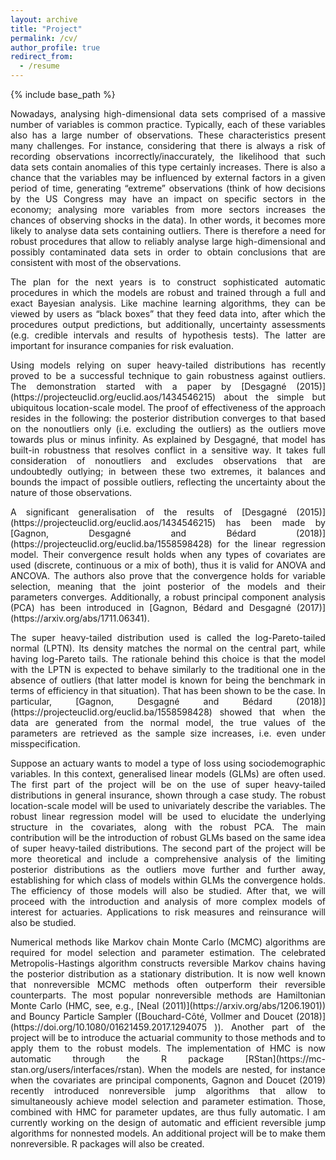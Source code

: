 ```yaml
---
layout: archive
title: "Project"
permalink: /cv/
author_profile: true
redirect_from:
  - /resume
---
```


{% include base_path %}

<p align="justify">
Nowadays, analysing high-dimensional data sets comprised of a massive number of variables is common practice. Typically, each of these variables also has a large number of observations. These characteristics present many challenges. For instance, considering that there is always a risk of recording observations incorrectly/inaccurately, the likelihood that such data sets contain anomalies of this type certainly increases. There is also a chance that the variables may be influenced by external factors in a given period of time, generating “extreme” observations (think of how decisions by the US Congress may have an impact on specific sectors in the economy; analysing more variables from more sectors increases the chances of observing shocks in the data). In other words, it becomes more likely to analyse data sets containing outliers. There is therefore a need for robust procedures that allow to reliably analyse large high-dimensional and possibly contaminated data sets in order to obtain conclusions that are consistent with most of the observations.  
</p>
<p align="justify">
The plan for the next years is to construct sophisticated automatic procedures in which the models are robust and trained through a full and exact Bayesian analysis. Like machine learning algorithms, they can be viewed by users as “black boxes” that they feed data into, after which the procedures output predictions, but additionally, uncertainty assessments (e.g. credible intervals and results of hypothesis tests). The latter are important for insurance companies for risk evaluation. 
</p>
<p align="justify">
Using models relying on super heavy-tailed distributions has recently proved to be a successful technique to gain robustness against outliers. The demonstration started with a paper by [Desgagné (2015)](https://projecteuclid.org/euclid.aos/1434546215) about the simple but ubiquitous location-scale model. The proof of effectiveness of the approach resides in the following: the posterior distribution converges to that based on the nonoutliers only (i.e. excluding the outliers) as the outliers move towards plus or minus infinity. As explained by Desgagné, that model has built-in robustness that resolves conflict in a sensitive way. It takes full consideration of nonoutliers and excludes observations that are undoubtedly outlying; in between these two extremes, it balances and bounds the impact of possible outliers, reflecting the uncertainty about the nature of those observations. 
</p>
<p align="justify">
A significant generalisation of the results of [Desgagné (2015)](https://projecteuclid.org/euclid.aos/1434546215) has been made by [Gagnon, Desgagné and Bédard (2018)](https://projecteuclid.org/euclid.ba/1558598428) for the linear regression model. Their convergence result holds when any types of covariates are used (discrete, continuous or a mix of both), thus it is valid for ANOVA and ANCOVA. The authors also prove that the convergence holds for variable selection, meaning that the joint posterior of the models and their parameters converges. Additionally, a robust principal component analysis (PCA) has been introduced in [Gagnon, Bédard and Desgagné (2017)](https://arxiv.org/abs/1711.06341). 
</p>
<p align="justify">
The super heavy-tailed distribution used is called the log-Pareto-tailed normal (LPTN). Its density matches the normal on the central part, while having log-Pareto tails. The rationale behind this choice is that the model with the LPTN is expected to behave similarly to the traditional one in the absence of outliers (that latter model is known for being the benchmark in terms of efficiency in that situation). That has been shown to be the case. In particular, [Gagnon, Desgagné and Bédard (2018)](https://projecteuclid.org/euclid.ba/1558598428) showed that when the data are generated from the normal model, the true values of the parameters are retrieved as the sample size increases, i.e. even under misspecification.  
</p>
<p align="justify">
Suppose an actuary wants to model a type of loss using sociodemographic variables. In this context, generalised linear models (GLMs) are often used. The first part of the project will be on the use of super heavy-tailed distributions in general insurance, shown through a case study. The robust location-scale model will be used to univariately describe the variables. The robust linear regression model will be used to elucidate the underlying structure in the covariates, along with the robust PCA. The main contribution will be the introduction of robust GLMs based on the same idea of super heavy-tailed distributions. The second part of the project will be more theoretical and include a comprehensive analysis of the limiting posterior distributions as the outliers move further and further away, establishing for which class of models within GLMs the convergence holds. The efficiency of those models will also be studied. After that, we will proceed with the introduction and analysis of more complex models of interest for actuaries. Applications to risk measures and reinsurance will also be studied. 
</p>
<p align="justify">
Numerical methods like Markov chain Monte Carlo (MCMC) algorithms are required for model selection and parameter estimation. The celebrated Metropolis-Hastings algorithm constructs reversible Markov chains having the posterior distribution as a stationary distribution. It is now well known that nonreversible MCMC methods often outperform their reversible counterparts. The most popular nonreversible methods are Hamiltonian Monte Carlo (HMC, see, e.g., [Neal (2011)](https://arxiv.org/abs/1206.1901)) and Bouncy Particle Sampler ([Bouchard-Côté, Vollmer and Doucet (2018)](https://doi.org/10.1080/01621459.2017.1294075 )). Another part of the project will be to introduce the actuarial community to those methods and to apply them to the robust models. The implementation of HMC is now automatic through the R package [RStan](https://mc-stan.org/users/interfaces/rstan). When the models are nested, for instance when the covariates are principal components, Gagnon and Doucet (2019) recently introduced nonreversible jump algorithms that allow to simultaneously achieve model selection and parameter estimation. Those, combined with HMC for parameter updates, are thus fully automatic. I am currently working on the design of automatic and efficient reversible jump algorithms for nonnested models. An additional project will be to make them nonreversible. R packages will also be created. 
</p>
